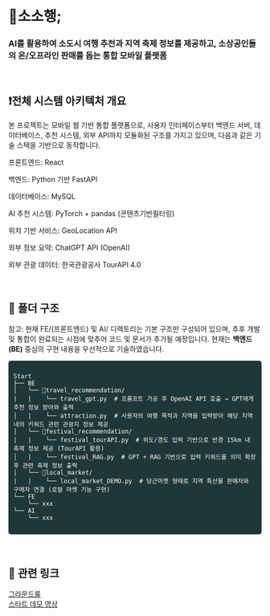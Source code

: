 # 🚊소소행;
### AI를 활용하여 소도시 여행 추천과 지역 축제 정보를 제공하고, 소상공인들의 온/오프라인 판매를 돕는 통합 모바일 플랫폼

<br>

## ❗️전체 시스템 아키텍처 개요
본 프로젝트는 모바일 웹 기반 통합 플랫폼으로, 사용자 인터페이스부터 백엔드 서버, 데이터베이스, 추천 시스템, 외부 API까지 모듈화된 구조를 가지고 있으며, 다음과 같은 기술 스택을 기반으로 동작합니다.

프론트엔드: React

백엔드: Python 기반 FastAPI

데이터베이스: MySQL

AI 추천 시스템: PyTorch + pandas (콘텐츠기반필터링)

위치 기반 서비스: GeoLocation API

외부 정보 요약: ChatGPT API (OpenAI)

외부 관광 데이터: 한국관광공사 TourAPI 4.0

<br>

## 📁 폴더 구조
참고: 현재 FE/(프론트엔드) 및 AI/ 디렉토리는 기본 구조만 구성되어 있으며, 추후 개발 및 통합이 완료되는 시점에 맞추어 코드 및 문서가 추가될 예정입니다. 현재는 **백엔드(BE)** 중심의 구현 내용을 우선적으로 기술하였습니다.
<pre style="background-color: #1F3737; padding: 10px; border-radius: 5px; color: #ffffff;">
<code>
Start
├── BE
│   └── 📁travel_recommendation/ 
|   |    └── travel_gpt.py  # 프롬프트 가공 후 OpenAI API 호출 → GPT에게 추천 정보 받아와 출력
│   |    └── attraction.py  # 사용자의 여행 목적과 지역을 입력받아 해당 지역 내의 키워드 관련 관광지 정보 제공
│   └── 📁festival_recommendation/ 
|   |    └── festival_tourAPI.py  # 위도/경도 입력 기반으로 반경 15km 내 축제 정보 제공 (TourAPI 활용)
│   |    └── festival_RAG.py  # GPT + RAG 기반으로 입력 키워드를 의미 확장 후 관련 축제 정보 출력
│   └── 📁local_market/ 
|   |    └── local_market_DEMO.py  # 당근마켓 형태로 지역 특산물 판매자와 구매자 연결 (로컬 마켓 기능 구현)
└── FE
    └── xxx
└── AI
    └── xxx
</code>
</pre>

<br>

## 🔗 관련 링크

[그라운드룰](https://github.com/CAPSTONEEEEE/NaegaGreen/blob/main/GroundRule.MD) <br>
[스타트 데모 영상](...)
